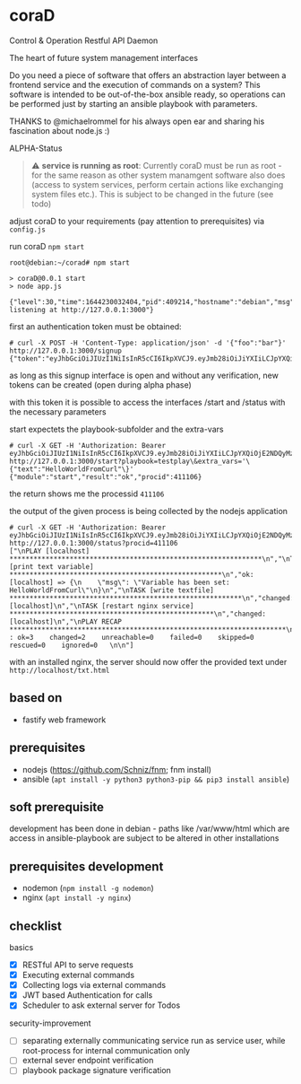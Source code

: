 coraD
=========

Control & Operation Restful API Daemon

The heart of future system management interfaces

Do you need a piece of software that offers an abstraction layer between a frontend service and the execution of commands on a system?
This software is intended to be out-of-the-box ansible ready, so operations can be performed just by starting an ansible playbook with parameters.

THANKS to @michaelrommel for his always open ear and sharing his fascination about node.js :)

ALPHA-Status
> :warning: **service is running as root**: Currently coraD must be run as root - for the same reason as other system manamgent software also does (access to system services, perform certain actions like exchanging system files etc.). This is subject to be changed in the future (see todo)

adjust coraD to your requirements (pay attention to prerequisites) via `config.js`

run coraD
`npm start`
```
root@debian:~/corad# npm start

> coraD@0.0.1 start
> node app.js

{"level":30,"time":1644230032404,"pid":409214,"hostname":"debian","msg":"Server listening at http://127.0.0.1:3000"}
```

first an authentication token must be obtained:
```
# curl -X POST -H 'Content-Type: application/json' -d '{"foo":"bar"}' http://127.0.0.1:3000/signup
{"token":"eyJhbGciOiJIUzI1NiIsInR5cCI6IkpXVCJ9.eyJmb28iOiJiYXIiLCJpYXQiOjE2NDQyMzAyODN9.wN1S8vSkEGO_BjMEhFg5vrIFenP_4NvEXZzZeT2Pf3g"}
```
as long as this signup interface is open and without any verification, new tokens can be created (open during alpha phase)

with this token it is possible to access the interfaces /start and /status with the necessary parameters

start expectets the playbook-subfolder and the extra-vars
```
# curl -X GET -H 'Authorization: Bearer eyJhbGciOiJIUzI1NiIsInR5cCI6IkpXVCJ9.eyJmb28iOiJiYXIiLCJpYXQiOjE2NDQyMzAyODN9.wN1S8vSkEGO_BjMEhFg5vrIFenP_4NvEXZzZeT2Pf3g' http://127.0.0.1:3000/start?playbook=testplay\&extra_vars='\{"text":"HelloWorldFromCurl"\}'
{"module":"start","result":"ok","procid":411106}
```
the return shows me the processid `411106`

the output of the given process is being collected by the nodejs application
```
# curl -X GET -H 'Authorization: Bearer eyJhbGciOiJIUzI1NiIsInR5cCI6IkpXVCJ9.eyJmb28iOiJiYXIiLCJpYXQiOjE2NDQyMzAyODN9.wN1S8vSkEGO_BjMEhFg5vrIFenP_4NvEXZzZeT2Pf3g' http://127.0.0.1:3000/status?procid=411106
["\nPLAY [localhost] ***************************************************************\n","\nTASK [print text variable] *****************************************************\n","ok: [localhost] => {\n    \"msg\": \"Variable has been set: HelloWorldFromCurl\"\n}\n","\nTASK [write textfile] **********************************************************\n","changed: [localhost]\n","\nTASK [restart nginx service] ***************************************************\n","changed: [localhost]\n","\nPLAY RECAP *********************************************************************\n","localhost                  : ok=3    changed=2    unreachable=0    failed=0    skipped=0    rescued=0    ignored=0   \n\n"]
```

with an installed nginx, the server should now offer the provided text under `http://localhost/txt.html`


based on
---------------
- fastify web framework

prerequisites
---------------
- nodejs (https://github.com/Schniz/fnm; fnm install)
- ansible (`apt install -y python3 python3-pip && pip3 install ansible`)

soft prerequisite
---------------
development has been done in debian - paths like /var/www/html which are access in ansible-playbook are subject to be altered in other installations

prerequisites development
---------------
- nodemon (`npm install -g nodemon`)
- nginx (`apt install -y nginx`)

checklist
---------------
basics
- [x] RESTful API to serve requests
- [x] Executing external commands
- [x] Collecting logs via external commands 
- [x] JWT based Authentication for calls
- [x] Scheduler to ask external server for Todos

security-improvement
- [ ] separating externally communicating service run as service user, while root-process for internal communication only
- [ ] external sever endpoint verification
- [ ] playbook package signature verification
